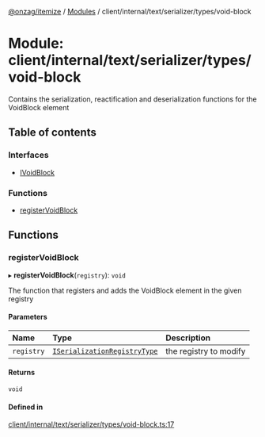 [@onzag/itemize](../README.md) / [Modules](../modules.md) / client/internal/text/serializer/types/void-block

# Module: client/internal/text/serializer/types/void-block

Contains the serialization, reactification and deserialization functions
for the VoidBlock element

## Table of contents

### Interfaces

- [IVoidBlock](../interfaces/client_internal_text_serializer_types_void_block.IVoidBlock.md)

### Functions

- [registerVoidBlock](client_internal_text_serializer_types_void_block.md#registervoidblock)

## Functions

### registerVoidBlock

▸ **registerVoidBlock**(`registry`): `void`

The function that registers and adds the VoidBlock element in the given
registry

#### Parameters

| Name | Type | Description |
| :------ | :------ | :------ |
| `registry` | [`ISerializationRegistryType`](../interfaces/client_internal_text_serializer.ISerializationRegistryType.md) | the registry to modify |

#### Returns

`void`

#### Defined in

[client/internal/text/serializer/types/void-block.ts:17](https://github.com/onzag/itemize/blob/f2db74a5/client/internal/text/serializer/types/void-block.ts#L17)
